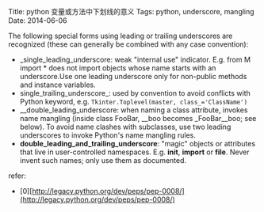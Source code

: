 Title: python 变量或方法中下划线的意义
Tags: python, underscore, mangling
Date: 2014-06-06

The following special forms using leading or trailing underscores are recognized (these can generally be combined with any case convention):

 - _single_leading_underscore: weak "internal use" indicator. E.g. from M import * does not import objects whose name starts with an underscore.Use one leading underscore only for non-public methods and instance variables.
 - single_trailing_underscore_: used by convention to avoid conflicts with Python keyword, e.g. `Tkinter.Toplevel(master, class_='ClassName')`
 - __double_leading_underscore: when naming a class attribute, invokes name mangling (inside class FooBar, __boo becomes _FooBar__boo; see below). To avoid name clashes with subclasses, use two leading underscores to invoke Python's name mangling rules.
 - __double_leading_and_trailing_underscore__: "magic" objects or attributes that live in user-controlled namespaces. E.g. __init__, __import__ or __file__. Never invent such names; only use them as documented.


refer:

- [0][http://legacy.python.org/dev/peps/pep-0008/](http://legacy.python.org/dev/peps/pep-0008/)
